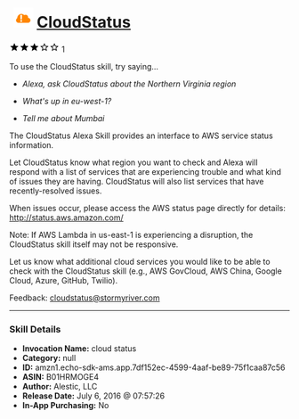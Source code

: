 # &nbsp;<img src="skill_icon" alt="CloudStatus icon" width="36"> [CloudStatus](http://alexa.amazon.com/#skills/amzn1.echo-sdk-ams.app.7df152ec-4599-4aaf-be89-75f1caa87c56)
![3 stars](../../images/ic_star_black_18dp_1x.png)![3 stars](../../images/ic_star_black_18dp_1x.png)![3 stars](../../images/ic_star_black_18dp_1x.png)![3 stars](../../images/ic_star_border_black_18dp_1x.png)![3 stars](../../images/ic_star_border_black_18dp_1x.png) 1

To use the CloudStatus skill, try saying...

* *Alexa, ask CloudStatus about the Northern Virginia region*

* *What's up in eu-west-1?*

* *Tell me about Mumbai*

The CloudStatus Alexa Skill provides an interface to AWS service status information.

Let CloudStatus know what region you want to check and Alexa will respond with a list of services that are experiencing trouble and what kind of issues they are having. CloudStatus will also list services that have recently-resolved issues.

When issues occur, please access the AWS status page directly for details: http://status.aws.amazon.com/

Note: If AWS Lambda in us-east-1 is experiencing a disruption, the CloudStatus skill itself may not be responsive.

Let us know what additional cloud services you would like to be able to check with the CloudStatus skill (e.g., AWS GovCloud, AWS China, Google Cloud, Azure, GitHub, Twilio).

Feedback: cloudstatus@stormyriver.com

***

### Skill Details

* **Invocation Name:** cloud status
* **Category:** null
* **ID:** amzn1.echo-sdk-ams.app.7df152ec-4599-4aaf-be89-75f1caa87c56
* **ASIN:** B01HRMOGE4
* **Author:** Alestic, LLC
* **Release Date:** July 6, 2016 @ 07:57:26
* **In-App Purchasing:** No
